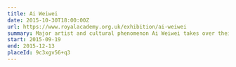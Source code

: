 ```yaml
---
title: Ai Weiwei
date: 2015-10-30T18:00:00Z
url: https://www.royalacademy.org.uk/exhibition/ai-weiwei
summary: Major artist and cultural phenomenon Ai Weiwei takes over their main galleries with brave, provocative and visionary works.
start: 2015-09-19
end: 2015-12-13
placeId: 9c3xgv56+q3
---
```

